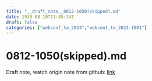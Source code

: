```yaml
---
title: "__draft_note__0812-1050(skipped).md"
date: 1919-08-10T11:45:14Z
draft: false
categories: ["webconf_tw_2023","webconf_tw_2023-1001"]
---
```


# 0812-1050(skipped).md

Draft note, watch origin note from github: [link](https://github.com/tinghaolai/just-random-note/blob/master/webconf_tw_2023/1001/0812-1050(skipped).md)